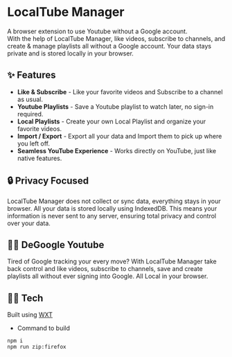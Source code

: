 # LocalTube Manager

A browser extension to use Youtube without a Google account. <br />
With the help of LocalTube Manager, like videos, subscribe to channels, and create & manage playlists all without a Google account. Your data stays private and is stored locally in your browser.

## ✨ Features

- **Like & Subscribe** - Like your favorite videos and Subscribe to a channel as usual.
- **Youtube Playlists** - Save a Youtube playlist to watch later, no sign-in required.
- **Local Playlists** - Create your own Local Playlist and organize your favorite videos.
- **Import / Export** - Export all your data and Import them to pick up where you left off.
- **Seamless YouTube Experience** - Works directly on YouTube, just like native features.

## 🔒 Privacy Focused

LocalTube Manager does not collect or sync data, everything stays in your browser. All your data is stored locally using IndexedDB. This means your information is never sent to any server, ensuring total privacy and control over your data.

## ⛓️‍💥 DeGoogle Youtube

Tired of Google tracking your every move? With LocalTube Manager take back control and like videos, subscribe to channels, save and create playlists all without ever signing into Google. All Local in your browser.

## 🧑‍💻 Tech

Built using [WXT](https://wxt.dev/)

- Command to build

```
npm i
npm run zip:firefox
```

